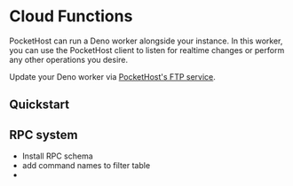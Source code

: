 # Cloud Functions

PocketHost can run a Deno worker alongside your instance. In this worker, you can use the PocketHost client to listen for realtime changes or perform any other operations you desire.

Update your Deno worker via [PocketHost's FTP service](./ftp.md).

## Quickstart

## RPC system

- Install RPC schema
- add command names to filter table
-
